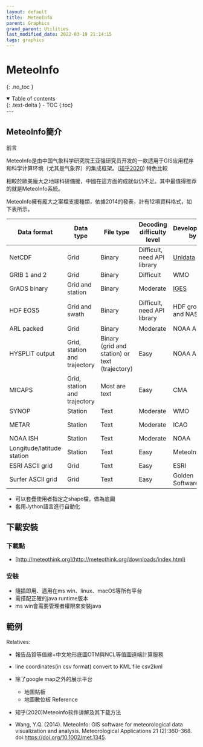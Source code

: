 ```yaml
---
layout: default
title:  MeteoInfo
parent: Graphics
grand_parent: Utilities
last_modified_date: 2022-03-19 21:14:15
tags: graphics
---
```


# MeteoInfo
{: .no_toc }

<details open markdown="block">
  <summary>
    Table of contents
  </summary>
  {: .text-delta }
- TOC
{:toc}
</details>
---

## MeteoInfo簡介

前言

MeteoInfo是由中国气象科学研究院王亚强研究员开发的一款适用于GIS应用程序和科学计算环境（尤其是气象界）的集成框架。([知乎2020](https://zhuanlan.zhihu.com/p/136906305))
特色比較

相較於歐美龐大之地球科研備援，中國在這方面的成就似仍不足。其中最值得推荐的就是MeteoInfo系統。

MeteoInfo擁有龐大之案檔支援種類，依據2014的發表，計有12項資料格式，如下表所示。

|Data format|Data type|File type|Decoding difficulty level|Development by| Users|
|-|-|-|-|-|-|
|NetCDF|Grid|Binary|Difficult, need API library|[Unidata](https://www.unidata.ucar.edu/software/netcdf/)|Widely used, some conventions are used by atmospheric community|
|GRIB 1 and 2|Grid|Binary|Difficult|WMO|Atmospheric community|
|GrADS binary|Grid and station|Binary|Moderate|[IGES](http://opengrads.org/)|Atmospheric community|
|HDF EOS5|Grid and swath|Binary|Difficult, need API library|HDF group and NASA|Satellite community(MCD19A2.006沒有經緯度座標無法繪圖)|
|ARL packed|Grid|Binary|Moderate|NOAA ARL|ARL model users|
|HYSPLIT output|Grid, station and trajectory|Binary (grid and station) or text (trajectory)|Easy|NOAA ARL|HYSPLIT model users|
|MICAPS|Grid, station and trajectory|Most are text|Easy|CMA|Atmospheric community in China|
|SYNOP|Station|Text|Moderate|WMO|Atmospheric community|
|METAR|Station|Text|Moderate|ICAO|Aviation and atmospheric communities|
|NOAA ISH|Station|Text|Moderate|NOAA|Atmospheric community|
|Longitude/latitude station|Station|Text|Easy|MeteoInfo|MeteoInfo users|
|ESRI ASCII grid|Grid|Text|Easy|ESRI|ArcGIS users|
|Surfer ASCII grid|Grid|Text|Easy|Golden Software|Surfer users|

* 可以套疊使用者指定之shape檔，做為底圖
* 套用Jython語言進行自動化

## 下載安裝

### 下載點

- [http://meteothink.org](http://meteothink.org/downloads/index.html)

### 安裝

* 隨插即用、適用在ms win、linux、macOS等所有平台
* 需搭配正確的java runtime版本
* ms win會需要管理者權限來安裝java

## 範例

Relatives:
* 報告品質等值線+中文地形底圖OTM與NCL等值圖遠端計算服務
* line coordinates(in csv format) convert to KML file csv2kml
* 除了google map之外的展示平台
    * 地圖貼板
    * 地圖數位板
Reference

* 知乎(2020)Meteoinfo软件讲解及其下载方法
* Wang, Y.Q. (2014). MeteoInfo: GIS software for meteorological data visualization and analysis. Meteorological Applications 21 (2):360–368. doi:https://doi.org/10.1002/met.1345.